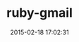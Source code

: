 ---
layout: post
title:  "ruby-gmail"
repo:   "dcparker/ruby-gmail"
date:   2015-02-18 17:02:31
gemurl: http://dcparker.github.com/ruby-gmail
---